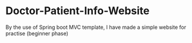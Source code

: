 # Doctor-Patient-Info-Website
By the use of Spring boot MVC template, I have made a simple website for practise (beginner phase)
